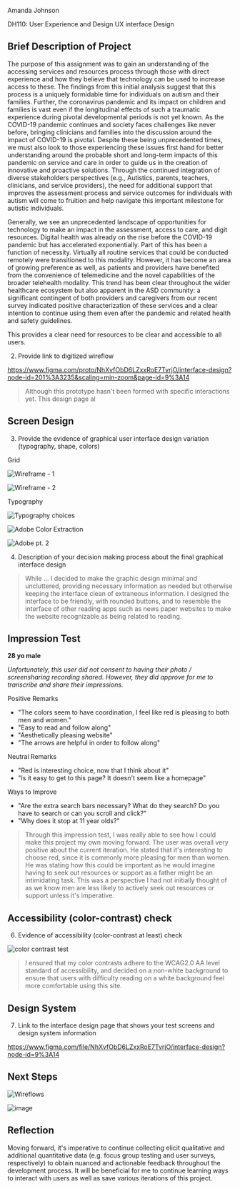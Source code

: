 Amanda Johnson

DH110: User Experience and Design
UX interface Design

## Brief Description of Project

The purpose of this assignment was to gain an understanding of the accessing services and resources process through those with direct experience and how they believe that technology can be used to increase access to these. The findings from this initial analysis suggest that this process is a uniquely formidable time for individuals on autism and their families. Further, the coronavirus pandemic and its impact on children and families is vast even if the longitudinal effects of such a traumatic experience during pivotal developmental periods is not yet known. As the COVID-19 pandemic continues and society faces challenges like never before, bringing clinicians and families into the discussion around the impact of COVID-19 is pivotal. Despite these being unprecedented times, we must also look to those experiencing these issues first hand for better understanding around the probable short and long-term impacts of this pandemic on service and care in order to guide us in the creation of innovative and proactive solutions. Through the continued integration of diverse stakeholders perspectives (e.g., Autistics, parents, teachers, clinicians, and service providers), the need for additional support that improves the assessment process and service outcomes for individuals with autism will come to fruition and help navigate this important milestone for autistic individuals.

Generally, we see an unprecedented landscape of opportunities for technology to make an impact in the assessment, access to care, and digit resources. Digital health was already on the rise before the COVID-19 pandemic but has accelerated exponentially. Part of this has been a function of necessity. Virtually all routine services that could be conducted remotely were transitioned to this modality. However, it has become an area of growing preference as well, as patients and providers have benefited from the convenience of telemedicine and the novel capabilities of the broader telehealth modality. This trend has been clear throughout the wider healthcare ecosystem but also apparent in the ASD community: a significant contingent of both providers and caregivers from our recent survey indicated positive characterization of these services and a clear intention to continue using them even after the pandemic and related health and safety guidelines.

This provides a clear need for resources to be clear and accessible to all users.

2. Provide link to digitized wireflow

https://www.figma.com/proto/NhXvfObD6LZxxRoE7TvrjO/interface-design?node-id=201%3A3235&scaling=min-zoom&page-id=9%3A14

> Although this prototype hasn't been formed with specific interactions yet. This design page al


## Screen Design

3. Provide the evidence of graphical user interface design variation (typography, shape, colors)

Grid 

![Wireframe - 1](https://user-images.githubusercontent.com/91240122/140945740-94b563f8-cf32-4920-a8c8-a7c874255401.png)

![Wireframe - 2](https://user-images.githubusercontent.com/91240122/140945818-6f5954db-c1c4-44da-9a56-a7646c08e3ea.png)

Typography

![Typography choices](https://user-images.githubusercontent.com/91240122/140946057-2c51ec0c-ed6a-4ac7-85d5-034009179a40.png)

![Adobe Color Extraction](https://user-images.githubusercontent.com/91240122/140944339-62caa020-d11b-4c06-9e48-cab41c996301.png)

![Adobe pt. 2](https://user-images.githubusercontent.com/91240122/140945126-832dbd15-969d-4d53-a462-12911c31ce33.png)

4. Description of your decision making process about the final graphical interface design

> While ... I decided to make the graphic design minimal and uncluttered, providing necessary information as needed but otherwise keeping the interface clean of extraneous information. I designed the interface to be friendly, with rounded buttons, and to resemble the interface of other reading apps such as news paper websites to make the website recognizable as being related to reading.

## Impression Test

**28 yo male**

_Unfortunately, this user did not consent to having their photo / screensharing recording shared. However, they did approve for me to transcribe and share their impressions._

Positive Remarks
- "The colors seem to have coordination, I feel like red is pleasing to both men and women." 
- "Easy to read and follow along" 
- "Aesthetically pleasing website"
- "The arrows are helpful in order to follow along"

Neutral Remarks
- "Red is interesting choice, now that I think about it" 
- "Is it easy to get to this page? It doesn't seem like a homepage"

Ways to Improve
- "Are the extra search bars necessary? What do they search? Do you have to search or can you scroll and click?"
- "Why does it stop at 11 year olds?"

> Through this impression test,  I was really able to see how I could make this project my own moving forward. The user was overall very positive about the current iteration. He stated that it's interesting to choose red, since it is commonly more pleasing for men than women. He was stating how this could be important as he would imagine having to seek out resources or support as a father might be an intimidating task. This was a perspective I had not initially thought of as we know men are less likely to actively seek out resources or support unless it's imperative. 

## Accessibility (color-contrast) check

6. Evidence of accessibility (color-contrast at least) check

![color contrast test](https://user-images.githubusercontent.com/91240122/140946621-4857602b-1ad5-4069-af4e-338eb19223cf.png)

> I ensured that my color contrasts adhere to the WCAG2.0 AA level standard of accessibility, and decided on a non-white background to ensure that users with difficulty reading on a white background feel more comfortable using this site.

## Design System

7. Link to the interface design page that shows your test screens and design system information

https://www.figma.com/file/NhXvfObD6LZxxRoE7TvrjO/interface-design?node-id=9%3A14

## Next Steps

![Wireflows](https://user-images.githubusercontent.com/91240122/140966324-1db38740-1763-4e96-863e-a362e68085cd.png)

![image](https://user-images.githubusercontent.com/91240122/140966429-520498c5-173c-4f00-88ab-0ba136cb248b.png)


## Reflection 

Moving forward, it's imperative to continue collecting elicit qualitative and additional quantitative data (e.g. focus group testing and user surveys, respectively) to obtain nuanced and actionable feedback throughout the development process. It will be beneficial for me to continue learning ways to interact with users as well as save various iterations of this project. 

